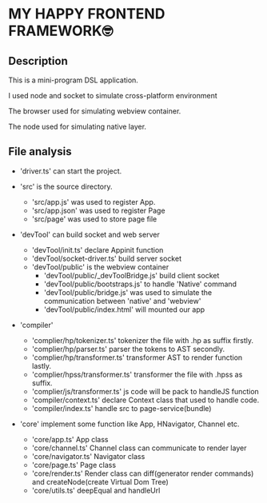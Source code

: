 # MY HAPPY FRONTEND FRAMEWORK🤓

## Description

This is a mini-program DSL application.

I used node and socket to simulate cross-platform environment

The browser used for simulating webview container.

The node used for simulating native layer.

## File analysis

- 'driver.ts' can start the project.

- 'src' is the source directory.

  - 'src/app.js' was used to register App.
  - 'src/app.json' was used to register Page
  - 'src/page' was used to store page file

- 'devTool' can build socket and web server

  - 'devTool/init.ts' declare Appinit function
  - 'devTool/socket-driver.ts' build server socket
  - 'devTool/public' is the webview container
    - 'devTool/public/\_devToolBridge.js' build client socket
    - 'devTool/public/bootstraps.js' to handle 'Native' command
    - 'devTool/public/bridge.js' was used to simulate the communication between 'native' and 'webview'
    - 'devTool/public/index.html' will mounted our app

- 'compiler'

  - 'complier/hp/tokenizer.ts' tokenizer the file with .hp as suffix firstly.
  - 'complier/hp/parser.ts' parser the tokens to AST secondly.
  - 'complier/hp/transformer.ts' transformer AST to render function lastly.
  - 'complier/hpss/transformer.ts' transformer the file with .hpss as suffix.
  - 'complier/js/transformer.ts' js code will be pack to handleJS function
  - 'compiler/context.ts' declare Context class that used to handle code.
  - 'compiler/index.ts' handle src to page-service(bundle)

- 'core' implement some function like App, HNavigator, Channel etc.
  - 'core/app.ts' App class
  - 'core/channel.ts' Channel class can communicate to render layer
  - 'core/navigator.ts' Navigator class
  - 'core/page.ts' Page class
  - 'core/render.ts' Render class can diff(generator render commands) and createNode(create Virtual Dom Tree)
  - 'core/utils.ts' deepEqual and handleUrl
